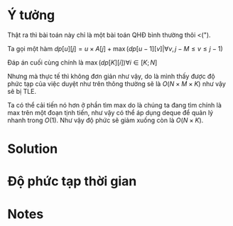 # Ý tưởng
<!-- phần này có thể được thêm vào sau này nếu mà tụi em có thêm nhiều ý tưởng giải khác nha :> -->


Thật ra thì bài toán này chỉ là một bài toán QHĐ bình thường thôi <(").

Ta gọi một hàm $dp[u][j] = u \times A[j] + \max(dp[u-1][v] | \forall v, j - M \le v \le j - 1)$

Đáp án cuối cùng chính là $\max(dp[K][i]) \forall i \in [K; N]$

Nhưng mà thực tế thì không đơn giản như vậy, do là mình thấy được độ phức tạp của việc duyệt như trên thông thường sẽ là $O(N\times M \times K)$ như vậy sẽ bị TLE.

Ta có thể cải tiến nó hơn ở phần tìm max do là chúng ta đang tìm chính là max trên một đoạn tịnh tiến, như vậy có thể áp dụng deque để quản lý nhanh trong $O(1)$. Như vậy độ phức sẽ giảm xuống còn là $O(N\times K)$.



# Solution
<!-- sau đó thì ghi thêm vào trong đây -->

# Độ phức tạp thời gian

# Notes
